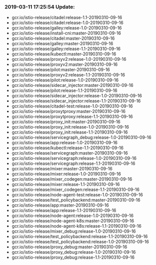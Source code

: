 ### 2019-03-11 17:25:54 Update:

- gcr.io/istio-release/citadel:release-1.1-20190310-09-16
- gcr.io/istio-release/citadel:release-1.0-20190310-09-16
- gcr.io/istio-release/galley:release-1.0-20190310-09-16
- gcr.io/istio-release/install-cni:master-20190310-09-16
- gcr.io/istio-release/citadel:master-20190310-09-16
- gcr.io/istio-release/galley:master-20190310-09-16
- gcr.io/istio-release/galley:release-1.1-20190310-09-16
- gcr.io/istio-release/kubectl:master-20190310-09-16
- gcr.io/istio-release/proxyv2:release-1.0-20190310-09-16
- gcr.io/istio-release/proxyv2:master-20190310-09-16
- gcr.io/istio-release/pilot:master-20190310-09-16
- gcr.io/istio-release/proxyv2:release-1.1-20190310-09-16
- gcr.io/istio-release/pilot:release-1.0-20190310-09-16
- gcr.io/istio-release/sidecar_injector:master-20190310-09-16
- gcr.io/istio-release/pilot:release-1.1-20190310-09-16
- gcr.io/istio-release/sidecar_injector:release-1.0-20190310-09-16
- gcr.io/istio-release/sidecar_injector:release-1.1-20190310-09-16
- gcr.io/istio-release/citadel-test:release-1.0-20190310-09-16
- gcr.io/istio-release/proxytproxy:master-20190310-09-16
- gcr.io/istio-release/proxytproxy:release-1.1-20190310-09-16
- gcr.io/istio-release/proxy_init:master-20190310-09-16
- gcr.io/istio-release/proxy_init:release-1.0-20190310-09-16
- gcr.io/istio-release/proxy_init:release-1.1-20190310-09-16
- gcr.io/istio-release/servicegraph_debug:release-1.0-20190310-09-16
- gcr.io/istio-release/app:release-1.0-20190310-09-16
- gcr.io/istio-release/kubectl:release-1.1-20190310-09-16
- gcr.io/istio-release/servicegraph:master-20190310-09-16
- gcr.io/istio-release/servicegraph:release-1.0-20190310-09-16
- gcr.io/istio-release/servicegraph:release-1.1-20190310-09-16
- gcr.io/istio-release/mixer:master-20190310-09-16
- gcr.io/istio-release/mixer:release-1.0-20190310-09-16
- gcr.io/istio-release/mixer_codegen:master-20190310-09-16
- gcr.io/istio-release/mixer:release-1.1-20190310-09-16
- gcr.io/istio-release/mixer_codegen:release-1.1-20190310-09-16
- gcr.io/istio-release/node-agent-test:release-1.0-20190310-09-16
- gcr.io/istio-release/test_policybackend:master-20190310-09-16
- gcr.io/istio-release/app:master-20190310-09-16
- gcr.io/istio-release/app:release-1.1-20190310-09-16
- gcr.io/istio-release/node-agent:release-1.0-20190310-09-16
- gcr.io/istio-release/node-agent-k8s:master-20190310-09-16
- gcr.io/istio-release/node-agent-k8s:release-1.1-20190310-09-16
- gcr.io/istio-release/mixer_debug:release-1.0-20190310-09-16
- gcr.io/istio-release/test_policybackend:release-1.1-20190310-09-16
- gcr.io/istio-release/test_policybackend:release-1.0-20190310-09-16
- gcr.io/istio-release/proxy_debug:master-20190310-09-16
- gcr.io/istio-release/proxy_debug:release-1.0-20190310-09-16
- gcr.io/istio-release/proxy_debug:release-1.1-20190310-09-16
